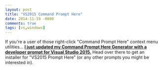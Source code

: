 ```yaml
---
layout: post
title: "VS2015 Command Prompt Here"
date: 2014-11-19 -0800
comments: true
tags: [vs,windows]
---
```

If you're a user of those right-click "Command Prompt Here" context menu utilities... **[I just updated my Command Prompt Here Generator with a developer prompt for Visual Studio 2015.](http://app.paraesthesia.com/CommandPromptHere/)** Head over there to get an installer for "VS2015 Prompt Here" (or any other prompts you might be interested in).